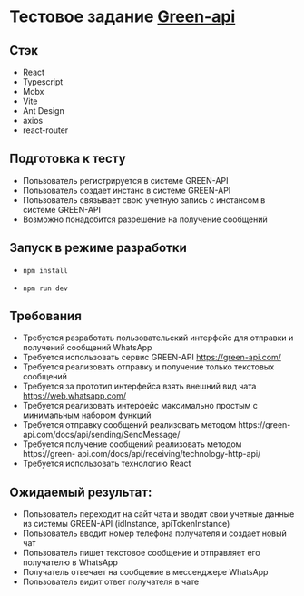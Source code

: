 # Тестовое задание [Green-api](https://green-api.com/)

## Стэк
- React
- Typescript
- Mobx
- Vite
- Ant Design
- axios
- react-router

## Подготовка к тесту
- Пользователь регистрируется в системе GREEN-API
- Пользователь создает инстанс в системе GREEN-API
- Пользователь связывает свою учетную запись с инстансом в системе GREEN-API
- Возможно понадобится разрешение на получение сообщений

## Запуск в режиме разработки
- ```shell   
  npm install
  ```

- ```shell   
  npm run dev
  ```


## Требования
- Требуется разработать пользовательский интерфейс для отправки и получений
   сообщений WhatsApp
- Требуется использовать сервис GREEN-API https://green-api.com/
- Требуется реализовать отправку и получение только текстовых сообщений
- Требуется за прототип интерфейса взять внешний вид чата
   https://web.whatsapp.com/
- Требуется реализовать интерфейс максимально простым с минимальным набором
   функций
- Требуется отправку сообщений реализовать методом https://green-
   api.com/docs/api/sending/SendMessage/
- Требуется получение сообщений реализовать методом https://green-
   api.com/docs/api/receiving/technology-http-api/
- Требуется использовать технологию React


## Ожидаемый результат:
- Пользователь переходит на сайт чата и вводит свои учетные данные из
системы GREEN-API (idInstance, apiTokenInstance)
- Пользователь вводит номер телефона получателя и создает новый чат
- Пользователь пишет текстовое сообщение и отправляет его получателю в
WhatsApp
- Получатель отвечает на сообщение в мессенджере WhatsApp
- Пользователь видит ответ получателя в чате
